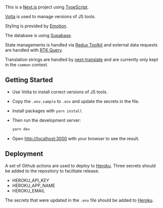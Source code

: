 This is a [Next.js](https://nextjs.org/) project using [TypeScript](https://www.typescriptlang.org/).

[Volta](https://volta.sh/) is used to manage versions of JS tools.

Styling is provided by [Emotion](https://emotion.sh/).

The database is using [Supabase](https://supabase.com/).

State managements is handled via [Redux Toolkit](https://redux-toolkit.js.org/) and external data requests are handled with [RTK Query](https://redux-toolkit.js.org/rtk-query/overview).

Translation strings are handled by [next-translate](https://www.npmjs.com/package/next-translate) and are currently only kept in the `common` context.

## Getting Started

- Use Volta to install correct versions of JS tools.
- Copy the `.env.sample` to `.env` and update the secrets in the file.
- Install packages with `yarn install`
- Then run the development server:

  ```bash
  yarn dev
  ```

- Open [http://localhost:3000](http://localhost:3000) with your browser to see the result.

## Deployment

A set of Github actions are used to deploy to [Heroku](https://heroku.com). Three secrets should be added to the repository to facilitate release.

- HEROKU_API_KEY
- HEROKU_APP_NAME
- HEROKU_EMAIL

The secrets that were updated in the `.env` file should be added to [Heroku](https://heroku.com).
